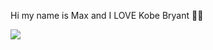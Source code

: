 Hi my name is Max and I LOVE Kobe Bryant 🏀🐍

![](https://media.tenor.com/QL_F_E0I8ygAAAAM/kobe-bryant.gif)

